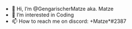 - 👋 Hi, I’m @GengarischerMatze aka. Matze
- 👀 I’m interested in Coding
- 📫 How to reach me on discord: +Matze*#2387
